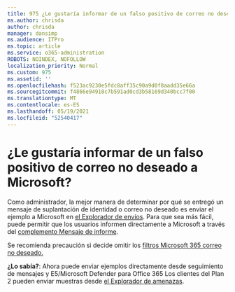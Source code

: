 ```yaml
---
title: 975 ¿Le gustaría informar de un falso positivo de correo no deseado a Microsoft?
ms.author: chrisda
author: chrisda
manager: dansimp
ms.audience: ITPro
ms.topic: article
ms.service: o365-administration
ROBOTS: NOINDEX, NOFOLLOW
localization_priority: Normal
ms.custom: 975
ms.assetid: ''
ms.openlocfilehash: f523ac9230e5fdc8aff35c90a9d0f8aadd35e66a
ms.sourcegitcommit: f4866e94918c7b591ad0cd3b58169d340bcc7f00
ms.translationtype: MT
ms.contentlocale: es-ES
ms.lasthandoff: 05/19/2021
ms.locfileid: "52540417"
---
```

# <a name="would-you-like-to-report-a-spam-false-positive-to-microsoft"></a>¿Le gustaría informar de un falso positivo de correo no deseado a Microsoft?

Como administrador, la mejor manera de determinar por qué se entregó un mensaje de suplantación de identidad o correo no deseado es enviar el ejemplo a Microsoft en [el Explorador de envíos](https://protection.office.com/reportsubmission). Para que sea más fácil, puede permitir que los usuarios informen directamente a Microsoft a través del [complemento Mensaje de informe](https://appsource.microsoft.com/product/office/WA104381180?src=office&tab=Overview).

Se recomienda precaución si decide omitir los [filtros Microsoft 365 correo no deseado.](/exchange/troubleshoot/antispam/cautions-against-bypassing-spam-filters)

**¿Lo sabía?**: Ahora puede [](https://protection.office.com/messagetrace) enviar ejemplos directamente desde seguimiento de mensajes y E5/Microsoft Defender para Office 365 Los clientes del Plan 2 pueden enviar muestras desde [el Explorador de amenazas](/microsoft-365/security/office-365-security/threat-explorer).
